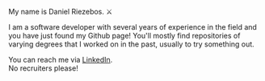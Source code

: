 My name is Daniel Riezebos. ⚔️

I am a software developer with several years of experience in the field and you have just found my Github page!
You'll mostly find repositories of varying degrees that I worked on in the past, usually to try something out.

You can reach me via [LinkedIn](https://nl.linkedin.com/in/daniel-riezebos-2671a7118).<br>
No recruiters please!

